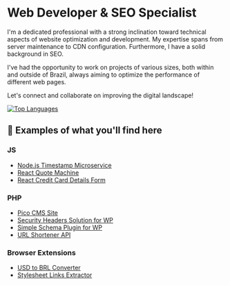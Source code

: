 # Web Developer & SEO Specialist

I'm a dedicated professional with a strong inclination toward technical aspects of website optimization and development. My expertise spans from server maintenance to CDN configuration. Furthermore, I have a solid background in SEO.

I've had the opportunity to work on projects of various sizes, both within and outside of Brazil, always aiming to optimize the performance of different web pages.

Let's connect and collaborate on improving the digital landscape!

[![Top Languages](https://github-readme-stats.vercel.app/api/top-langs/?username=jvpdls)](https://github.com/jvpdls)

## 🔎 Examples of what you'll find here

### JS
- [Node.js Timestamp Microservice](https://github.com/jvpdls/timestamp-microservice)
- [React Quote Machine](https://github.com/jvpdls/random-quote-machine)
- [React Credit Card Details Form](https://github.com/jvpdls/card-details-form)

### PHP
- [Pico CMS Site](https://github.com/jvpdls/password-utils)
- [Security Headers Solution for WP](https://github.com/jvpdls/wp-security-headers)
- [Simple Schema Plugin for WP](https://github.com/jvpdls/simple-schema-for-wp)
- [URL Shortener API](https://github.com/jvpdls/url-shortener-api)

### Browser Extensions
- [USD to BRL Converter](https://github.com/jvpdls/usd-to-brl-converter)
- [Stylesheet Links Extractor](https://github.com/jvpdls/stylesheet-links-extractor)

